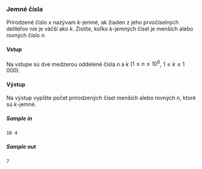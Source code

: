 ### Jemné čísla
Prirodzené číslo $x$ nazývam $k$-jemné, ak žiaden z jeho prvočíselných deliteľov nie je väčší ako $k$. Zistite, koľko $k$-jemných čísel je menších alebo rovných číslo $n$.

#### Vstup
Na vstupe sú dve medzerou oddelené čísla $n$ a $k$ ($1 \leq n \leq 10^6$, $1 \leq k \leq 1\,000$).

#### Výstup
Na výstup vypíšte počet prirodzených čísel menších alebo rovných $n$, ktoré sú $k$-jemné.

##### Sample in
```
10 4
```

##### Sample out
```
7
```
